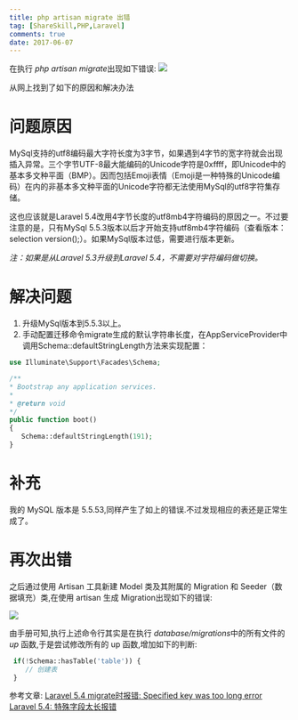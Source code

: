 ```yaml
---
title: php artisan migrate 出错
tag: [ShareSkill,PHP,Laravel]
comments: true
date: 2017-06-07
---
```






在执行 *php artisan migrate*出现如下错误:
![](http://ww1.sinaimg.cn/large/d9e82fa4ly1fgcuzkgc7zj20og09xwfm.jpg)

从网上找到了如下的原因和解决办法

# 问题原因

MySql支持的utf8编码最大字符长度为3字节，如果遇到4字节的宽字符就会出现插入异常。三个字节UTF-8最大能编码的Unicode字符是0xffff，即Unicode中的基本多文种平面（BMP）。因而包括Emoji表情（Emoji是一种特殊的Unicode编码）在内的非基本多文种平面的Unicode字符都无法使用MySql的utf8字符集存储。

这也应该就是Laravel 5.4改用4字节长度的utf8mb4字符编码的原因之一。不过要注意的是，只有MySql 5.5.3版本以后才开始支持utf8mb4字符编码（查看版本：selection version();）。如果MySql版本过低，需要进行版本更新。

*注：如果是从Laravel 5.3升级到Laravel 5.4，不需要对字符编码做切换。*

# 解决问题

1. 升级MySql版本到5.5.3以上。
2. 手动配置迁移命令migrate生成的默认字符串长度，在AppServiceProvider中调用Schema::defaultStringLength方法来实现配置：

```php
use Illuminate\Support\Facades\Schema;

/**
* Bootstrap any application services.
*
* @return void
*/
public function boot()
{
   Schema::defaultStringLength(191);
}
```

# 补充 

我的 MySQL 版本是 5.5.53,同样产生了如上的错误.不过发现相应的表还是正常生成了。


# 再次出错

之后通过使用 Artisan 工具新建 Model 类及其附属的 Migration 和 Seeder（数据填充）类,在使用 artisan 生成 Migration出现如下的错误:

![](http://ww1.sinaimg.cn/large/d9e82fa4ly1fgcv521vjlj20o80a9q45.jpg)

由手册可知,执行上述命令行其实是在执行 *database/migrations*中的所有文件的 *up* 函数,于是尝试修改所有的 up 函数,增加如下的判断:

```php
 if(!Schema::hasTable('table')) {
    // 创建表
 }
```


参考文章:
[Laravel 5.4 migrate时报错: Specified key was too long error](https://segmentfault.com/a/1190000008416200)
[Laravel 5.4: 特殊字段太长报错](http://www.cnblogs.com/betx/p/6544090.html)